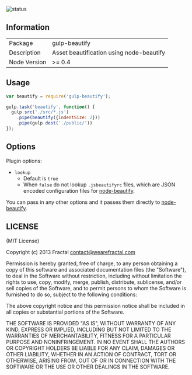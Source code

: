 ![status](https://secure.travis-ci.org/wearefractal/gulp-beautify.png?branch=master)

## Information

<table>
<tr> 
<td>Package</td><td>gulp-beautify</td>
</tr>
<tr>
<td>Description</td>
<td>Asset beautification using node-beautify</td>
</tr>
<tr>
<td>Node Version</td>
<td>>= 0.4</td>
</tr>
</table>

## Usage

```javascript
var beautify = require('gulp-beautify');

gulp.task('beautify', function() {
  gulp.src('./src/*.js')
    .pipe(beautify({indentSize: 2}))
    .pipe(gulp.dest('./public/'))
});
```

## Options

Plugin options:

- `lookup`
  - Default is `true`
  - When `false` do not lookup `.jsbeautifyrc` files, which are JSON encoded configuration files for [node-beautify](https://github.com/fshost/node-beautify#default-options).

You can pass in any other options and it passes them directly to [node-beautify](https://github.com/fshost/node-beautify).

## LICENSE

(MIT License)

Copyright (c) 2013 Fractal <contact@wearefractal.com>

Permission is hereby granted, free of charge, to any person obtaining
a copy of this software and associated documentation files (the
"Software"), to deal in the Software without restriction, including
without limitation the rights to use, copy, modify, merge, publish,
distribute, sublicense, and/or sell copies of the Software, and to
permit persons to whom the Software is furnished to do so, subject to
the following conditions:

The above copyright notice and this permission notice shall be
included in all copies or substantial portions of the Software.

THE SOFTWARE IS PROVIDED "AS IS", WITHOUT WARRANTY OF ANY KIND,
EXPRESS OR IMPLIED, INCLUDING BUT NOT LIMITED TO THE WARRANTIES OF
MERCHANTABILITY, FITNESS FOR A PARTICULAR PURPOSE AND
NONINFRINGEMENT. IN NO EVENT SHALL THE AUTHORS OR COPYRIGHT HOLDERS BE
LIABLE FOR ANY CLAIM, DAMAGES OR OTHER LIABILITY, WHETHER IN AN ACTION
OF CONTRACT, TORT OR OTHERWISE, ARISING FROM, OUT OF OR IN CONNECTION
WITH THE SOFTWARE OR THE USE OR OTHER DEALINGS IN THE SOFTWARE.
